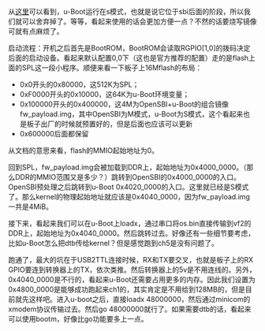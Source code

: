 从[这里](https://docs.u-boot.org/en/latest/board/starfive/visionfive2.html)可以看到，u-Boot运行在s模式，也就是说它位于sbi后面的阶段，所以我们就可以舍弃掉了。等等，看起来使用的话会更加方便一点？不然的话要烧写镜像可就有点麻烦了。

启动流程：开机之后首先是BootROM，BootROM会读取RGPIO[1,0]的拨码决定后面的启动设备。看起来默认配置0,0下（这也是官方推荐的配置）走的是flash上面的SPL这一段小程序。顺便来看一下板子上16Mflash的布局：

* 0x0开头的0x80000，这512K为SPL；
* 0xF0000开头的0x10000，这64K为u-Boot环境变量；
* 0x100000开头的0x400000，这4M为OpenSBI+u-Boot的组合镜像fw_payload.img，其中OpenSBI为M模式，u-Boot为S模式，这个看起来也是板子出厂的时候就预置好的，但是后面也应该可以更新
* 0x600000后面都保留

从文档的意思来看，flash的MMIO起始地址为0。

回到SPL，fw_payload.img会被加载到DDR上，起始地址为0x4000_0000。（那么DDR的MMIO范围又是多少？）跳转到OpenSBI的0x4000_0000的入口。OpenSBI预处理之后跳转到u-Boot 0x4020_0000的入口。这里就已经是S模式了。那么kernel的物理起始地址就应该是0x4040_0000，因为fw_payload.img一共是4MiB。

接下来，看起来我们可以在u-Boot上loadx，通过串口将os.bin直接传输到vf2的DDR上，起始地址为0x4040_0000。然后跳转过去。好像还有一些细节要考虑，比如u-Boot怎么把dtb传给kernel？但是感觉跑到ch5是没有问题了。



跑通了，最大的坑在于USB2TTL连接时候，RX和TX要交叉，也就是板子上的RX GPIO要连到转换器上的TX，依次类推。然后转换器上的5v是不用连线的。另外，0x4040_0000是不行的，看起来u-Boot还需要占用更多的内存。因此我们设置为0x4800_0000是能够成功跑起来ch1的，其实肯定是不用给到128MB的，但是目前就先这样吧。进入u-boot之后，直接loadx 48000000，然后通过minicom的xmodem协议传输过去。然后go 48000000就行了。如果需要dtb的话，看起来可以使用bootm，好像比go功能要多上一点。

